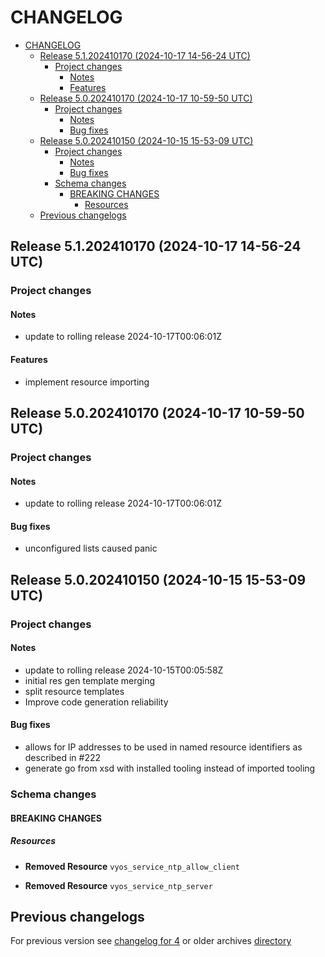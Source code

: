 
# CHANGELOG

<!--TOC-->

- [CHANGELOG](#changelog)
  - [Release 5.1.202410170 (2024-10-17 14-56-24 UTC)](#release-51202410170-2024-10-17-14-56-24-utc)
    - [Project changes](#project-changes)
      - [Notes](#notes)
      - [Features](#features)
  - [Release 5.0.202410170 (2024-10-17 10-59-50 UTC)](#release-50202410170-2024-10-17-10-59-50-utc)
    - [Project changes](#project-changes-1)
      - [Notes](#notes-1)
      - [Bug fixes](#bug-fixes)
  - [Release 5.0.202410150 (2024-10-15 15-53-09 UTC)](#release-50202410150-2024-10-15-15-53-09-utc)
    - [Project changes](#project-changes-2)
      - [Notes](#notes-2)
      - [Bug fixes](#bug-fixes-1)
    - [Schema changes](#schema-changes)
      - [BREAKING CHANGES](#breaking-changes)
        - [Resources](#resources)
  - [Previous changelogs](#previous-changelogs)

<!--TOC-->


## Release 5.1.202410170 (2024-10-17 14-56-24 UTC)
### Project changes
#### Notes
* update to rolling release 2024-10-17T00:06:01Z
#### Features
* implement resource importing


## Release 5.0.202410170 (2024-10-17 10-59-50 UTC)
### Project changes
#### Notes
* update to rolling release 2024-10-17T00:06:01Z
#### Bug fixes
* unconfigured lists caused panic


## Release 5.0.202410150 (2024-10-15 15-53-09 UTC)
### Project changes
#### Notes
* update to rolling release 2024-10-15T00:05:58Z
* initial res gen template merging
* split resource templates
* Improve code generation reliability
#### Bug fixes
* allows for IP addresses to be used in named resource identifiers as described in #222
* generate go from xsd with installed tooling instead of imported tooling

### Schema changes
#### BREAKING CHANGES

##### Resources
* **Removed Resource** `vyos_service_ntp_allow_client`

* **Removed Resource** `vyos_service_ntp_server`








## Previous changelogs
For previous version see [changelog for 4](data/changelogs/CHANGELOG-4.md) or older archives [directory](data/changelogs/)
